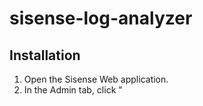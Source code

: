 # sisense-log-analyzer

## Installation

1. Open the Sisense Web application.
2. In the Admin tab, click "
